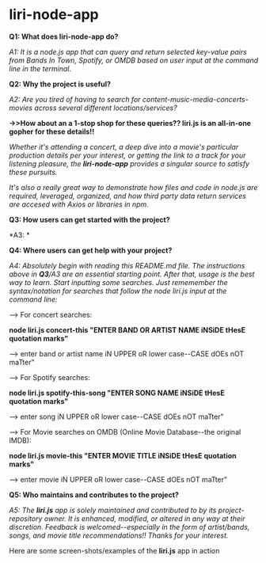 # liri-node-app

**Q1: What does liri-node-app do?**
  
*A1: It is a node.js app that can query and return selected key-value pairs from Bands In Town, Spotify, or OMDB based on user input at the command line in the terminal.* 

**Q2: Why the project is useful?**
  
*A2: Are you tired of having to search for content-music-media-concerts-movies across several different locations/services?* 
  
**->>How about an a 1-stop shop for these queries?? **liri.js** is an all-in-one gopher for these details!!** 
  
*Whether it's attending a concert, a deep dive into a movie's particular production details per your interest, or getting the link to a track for your listening pleasure, the **liri-node-app** provides a singular source to satisfy these pursuits.* 
  
*It's also a really great way to demonstrate how files and code in node.js are required, leveraged, organized, and how third party data return services are accesed with Axios or libraries in npm.*

**Q3: How users can get started with the project?**
  
*A3: *

**Q4: Where users can get help with your project?**
  
*A4: Absolutely begin with reading this README.md file. The instructions above in **Q3**/A3 are an essential starting point. After that, usage is the best way to learn. Start inputting some searches. Just rememember the syntax/notation for searches that follow the node liri.js input at the command line:*
  
--> For concert searches:
  
**node liri.js concert-this "ENTER BAND OR ARTIST NAME iNSiDE tHesE quotation marks"**
  
--> enter band or artist name iN UPPER oR lower case--CASE dOEs nOT maTter"
  
--> For Spotify searches:
  
**node liri.js spotify-this-song "ENTER SONG NAME iNSiDE tHesE quotation marks"**
  
--> enter song iN UPPER oR lower case--CASE dOEs nOT maTter"
  
--> For Movie searches on OMDB (Online Movie Database--the original IMDB):
  
**node liri.js movie-this "ENTER MOVIE TITLE iNSiDE tHesE quotation marks"**
  
--> enter movie iN UPPER oR lower case--CASE dOEs nOT maTter"
  
**Q5: Who maintains and contributes to the project?**
  
*A5: The **liri.js** app is solely maintained and contributed to by its project-repository owner. It is enhanced, modified, or altered in any way at their discretion. Feedback is welcomed--especially in the form of artist/bands, songs, and movie title recommendations!! Thanks for your interest.*
  
Here are some screen-shots/examples of the **liri.js** app in action
  
 
